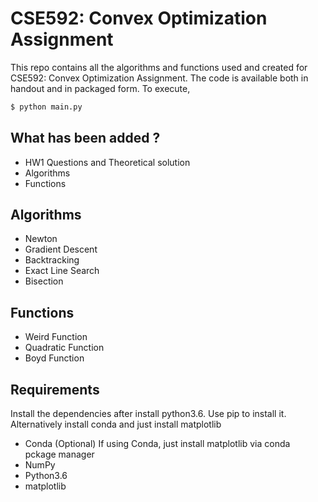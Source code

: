 # CSE592: Convex Optimization Assignment

This repo contains all the algorithms and functions used and created for CSE592: Convex Optimization Assignment. The code is available both in handout and in packaged form.
To execute,
```sh
$ python main.py
```

## What has been added ?
   
   - HW1 Questions and Theoretical solution
   - Algorithms
   - Functions

## Algorithms

   - Newton
   - Gradient Descent
   - Backtracking
   - Exact Line Search
   - Bisection

## Functions
   
   - Weird Function
   - Quadratic Function
   - Boyd Function

## Requirements 

Install the dependencies after install python3.6. Use pip to install it. Alternatively install conda and just install matplotlib

   - Conda (Optional) If using Conda, just install matplotlib via conda   
    pckage manager
   - NumPy
   - Python3.6
   - matplotlib

